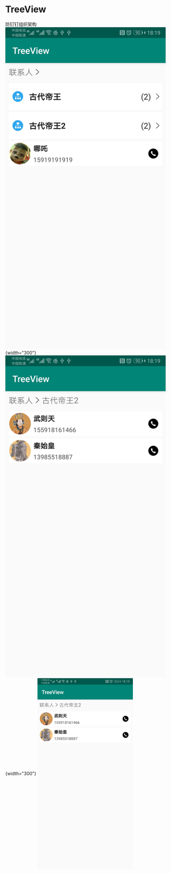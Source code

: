 # TreeView
防钉钉组织架构
![初始化效果](https://github.com/xiesangzi/TreeView/blob/master/image/1.jpg) {width="300"}
![跳转效果](https://github.com/xiesangzi/TreeView/blob/master/image/2.jpg) {width="300"}
<img src="https://github.com/xiesangzi/TreeView/blob/master/image/2.jpg" width="300" alt="跳转效果" align=center>
